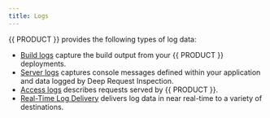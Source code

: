```yaml
---
title: Logs
---
```


{{ PRODUCT }} provides the following types of log data:

- [Build logs](/applications/logs/build_logs) capture the build output from your {{ PRODUCT }} deployments.
- [Server logs](/applications/logs/server_logs) captures console messages defined within your application and data logged by Deep Request Inspection.
- [Access logs](/applications/logs/access_logs) describes requests served by {{ PRODUCT }}.
- [Real-Time Log Delivery](/applications/logs/rtld) delivers log data in near real-time to a variety of destinations. 
